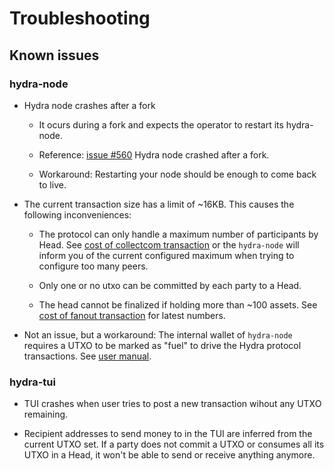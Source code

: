 # Troubleshooting

## Known issues

### hydra-node

- Hydra node crashes after a fork

    + It ocurs during a fork and expects the operator to restart its hydra-node.

    + Reference: [issue #560](https://github.com/input-output-hk/hydra/issues/560) Hydra node crashed after a fork.
    
    + Workaround: Restarting your node should be enough to come back to live.

- The current transaction size has a limit of ~16KB. This causes the following inconveniences:

    + The protocol can only handle a maximum number of participants by Head. See [cost of collectcom transaction](https://hydra.family/head-protocol/benchmarks/transaction-cost/#cost-of-collectcom-transaction) or the `hydra-node` will inform you of the current configured maximum when trying to configure too many peers.

    + Only one or no utxo can be committed by each party to a Head.

    + The head cannot be finalized if holding more than ~100 assets. See [cost of fanout transaction](https://hydra.family/head-protocol/benchmarks/transaction-cost/#cost-of-fanout-transaction) for latest numbers.

- Not an issue, but a workaround: The internal wallet of `hydra-node` requires a UTXO to be marked as "fuel" to drive the Hydra protocol transactions. See [user manual](https://hydra.family/head-protocol/docs/getting-started/demo/with-docker/#seeding-the-network).

### hydra-tui

- TUI crashes when user tries to post a new transaction wihout any UTXO remaining.

- Recipient addresses to send money to in the TUI are inferred from the current UTXO set. If a party does not commit a UTXO or consumes all its UTXO in a Head, it won't be able to send or receive anything anymore.
